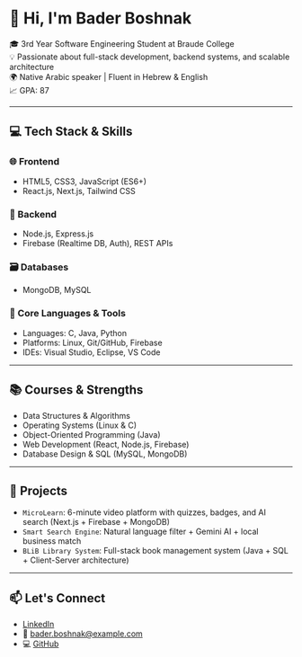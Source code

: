 # 👋 Hi, I'm Bader Boshnak

🎓 3rd Year Software Engineering Student at Braude College  
💡 Passionate about full-stack development, backend systems, and scalable architecture  
🌍 Native Arabic speaker | Fluent in Hebrew & English  
📈 GPA: 87

---

## 💻 Tech Stack & Skills

### 🌐 Frontend
- HTML5, CSS3, JavaScript (ES6+)
- React.js, Next.js, Tailwind CSS

### 🧠 Backend
- Node.js, Express.js
- Firebase (Realtime DB, Auth), REST APIs

### 🗃️ Databases
- MongoDB, MySQL

### 🧰 Core Languages & Tools
- Languages: C, Java, Python  
- Platforms: Linux, Git/GitHub, Firebase  
- IDEs: Visual Studio, Eclipse, VS Code

---

## 📚 Courses & Strengths
- Data Structures & Algorithms
- Operating Systems (Linux & C)
- Object-Oriented Programming (Java)
- Web Development (React, Node.js, Firebase)
- Database Design & SQL (MySQL, MongoDB)

---

## 🚀 Projects
- `MicroLearn`: 6-minute video platform with quizzes, badges, and AI search (Next.js + Firebase + MongoDB)
- `Smart Search Engine`: Natural language filter + Gemini AI + local business match
- `BLiB Library System`: Full-stack book management system (Java + SQL + Client-Server architecture)

---

## 📫 Let's Connect
- [LinkedIn](https://linkedin.com/in/baderboshnak)
- 📧 bader.boshnak@example.com
- 💻 [GitHub](https://github.com/baderboshnak)
